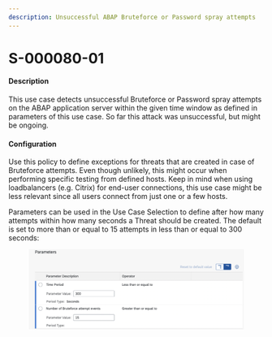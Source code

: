 ```yaml
---
description: Unsuccessful ABAP Bruteforce or Password spray attempts
---
```


# S-000080-01

#### Description

This use case detects unsuccessful Bruteforce or Password spray attempts on the ABAP application server within the given time window as defined in parameters of this use case. So far this attack was unsuccessful, but might be ongoing.

#### Configuration

Use this policy to define exceptions for threats that are created in case of Bruteforce attempts. Even though unlikely, this might occur when performing specific testing from defined hosts. Keep in mind when using loadbalancers (e.g. Citrix) for end-user connections, this use case might be less relevant since all users connect from just one or a few hosts.

Parameters can be used in the Use Case Selection to define after how many attempts within how many seconds a Threat should be created. The default is set to more than or equal to 15 attempts in less than or equal to 300 seconds:

<figure><img src="../../.gitbook/assets/image (2).png" alt=""><figcaption></figcaption></figure>
